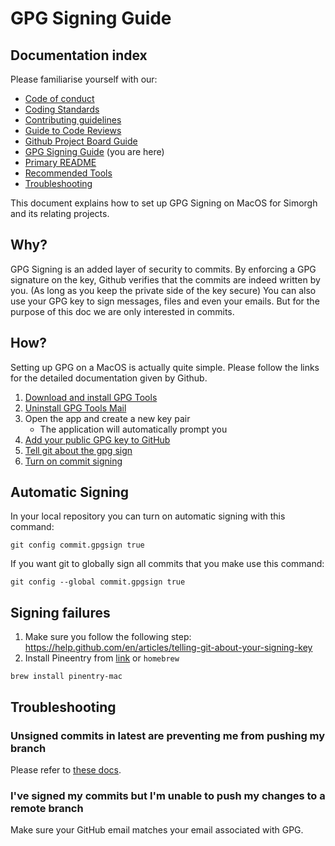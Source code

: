 # GPG Signing Guide

## Documentation index

Please familiarise yourself with our:

- [Code of conduct](https://github.com/bbc/simorgh/blob/latest/.github/CODE_OF_CONDUCT.md)
- [Coding Standards](https://github.com/bbc/simorgh/blob/latest/docs/Coding-Standards/index.md)
- [Contributing guidelines](https://github.com/bbc/simorgh/blob/latest/CONTRIBUTING.md)
- [Guide to Code Reviews](https://github.com/bbc/simorgh/blob/latest/docs/Code-Reviews.md)
- [Github Project Board Guide](https://github.com/bbc/simorgh/blob/latest/docs/Project-Board-Guide.md)
- [GPG Signing Guide](docs/GPG-Signing-Guide.md) (you are here)
- [Primary README](https://github.com/bbc/simorgh/blob/latest/README.md)
- [Recommended Tools](https://github.com/bbc/simorgh/blob/latest/docs/Recommended-Tools.md)
- [Troubleshooting](https://github.com/bbc/simorgh/blob/latest/docs/Troubleshooting.md)

This document explains how to set up GPG Signing on MacOS for Simorgh and its relating projects.

## Why?

GPG Signing is an added layer of security to commits. By enforcing a GPG signature on the key, Github verifies that the commits are indeed written by you. (As long as you keep the private side of the key secure)
You can also use your GPG key to sign messages, files and even your emails. But for the purpose of this doc we are only interested in commits.

## How?

Setting up GPG on a MacOS is actually quite simple. Please follow the links for the detailed documentation given by Github.

1. [Download and install GPG Tools](https://gpgtools.org/)
2. [Uninstall GPG Tools Mail](https://gpgtools.tenderapp.com/kb/faq/uninstall-gpg-suite#2-uninstall-gpgmail)
3. Open the app and create a new key pair
   - The application will automatically prompt you
4. [Add your public GPG key to GitHub](https://help.github.com/en/articles/adding-a-new-gpg-key-to-your-github-account)
5. [Tell git about the gpg sign](https://help.github.com/en/articles/telling-git-about-your-signing-key)
6. [Turn on commit signing](https://help.github.com/en/articles/signing-commits)

## Automatic Signing

In your local repository you can turn on automatic signing with this command:

```
git config commit.gpgsign true
```

If you want git to globally sign all commits that you make use this command:

```
git config --global commit.gpgsign true
```

## Signing failures

1. Make sure you follow the following step: https://help.github.com/en/articles/telling-git-about-your-signing-key
2. Install Pineentry from [link](https://www.gnupg.org/related_software/pinentry/index.en.html) or `homebrew`

```
brew install pinentry-mac
```

## Troubleshooting

### Unsigned commits in latest are preventing me from pushing my branch

Please refer to [these docs](https://github.com/bbc/simorgh/blob/latest/docs/Troubleshooting.md#unsigned-commits-in-latest-are-preventing-me-from-pushing-my-branch).

### I've signed my commits but I'm unable to push my changes to a remote branch

Make sure your GitHub email matches your email associated with GPG.
